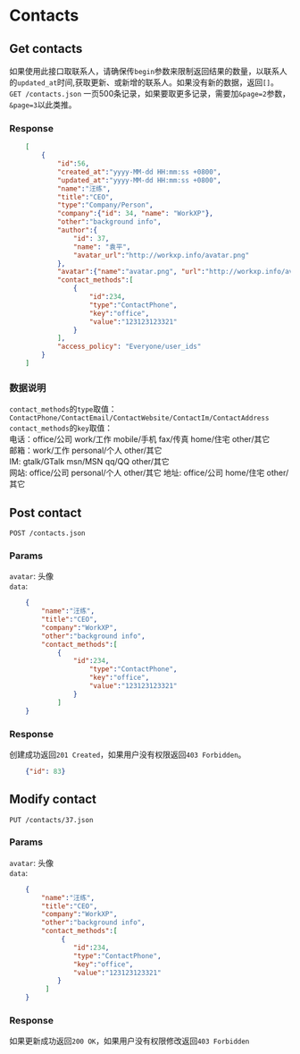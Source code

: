 # Contacts

## Get contacts

如果使用此接口取联系人，请确保传`begin`参数来限制返回结果的数量，以联系人的`updated_at`时间,获取更新、或新增的联系人。如果没有新的数据，返回`[]`。  
`GET /contacts.json`  一页500条记录，如果要取更多记录，需要加`&page=2`参数，`&page=3`以此类推。

### Response

```json
	[
		{
			"id":56,
			"created_at":"yyyy-MM-dd HH:mm:ss +0800",
			"updated_at":"yyyy-MM-dd HH:mm:ss +0800",
			"name":"汪练",  
			"title":"CEO",
			"type":"Company/Person",
			"company":{"id": 34, "name": "WorkXP"},
			"other":"background info",
			"author":{
				"id": 37,
				"name": "袁平",
				"avatar_url":"http://workxp.info/avatar.png"
			},
			"avatar":{"name":"avatar.png", "url":"http://workxp.info/avatar.png"},
			"contact_methods":[
				{
					"id":234,
					"type":"ContactPhone",
					"key":"office", 
					"value":"123123123321" 
				}
			],
			"access_policy": "Everyone/user_ids"
		}
	]
```

### 数据说明
`contact_methods`的`type`取值：`ContactPhone/ContactEmail/ContactWebsite/ContactIm/ContactAddress`  
`contact_methods`的`key`取值：   
电话：office/公司  work/工作 mobile/手机  fax/传真  home/住宅  other/其它  
邮箱：work/工作  personal/个人  other/其它  
IM: gtalk/GTalk  msn/MSN  qq/QQ  other/其它  
网站: office/公司  personal/个人  other/其它 
地址: office/公司  home/住宅  other/其它  

## Post contact
`POST /contacts.json`

### Params
`avatar`: 头像  
`data`:

```json
	{
		"name":"汪练",  
		"title":"CEO",
		"company":"WorkXP",
		"other":"background info",
		"contact_methods":[
			{
				"id":234,
					"type":"ContactPhone",
					"key":"office", 
					"value":"123123123321" 
				}
			]
	}
```

### Response
创建成功返回`201 Created`，如果用户没有权限返回`403 Forbidden`。  

```json
	{"id": 83}
```
## Modify contact
`PUT /contacts/37.json`

### Params
`avatar`: 头像  
`data`:

```json
	{
		"name":"汪练",  
		"title":"CEO",
		"company":"WorkXP",
		"other":"background info",
		"contact_methods":[ 
			 {
		 		"id":234,
		 		"type":"ContactPhone",
		 		"key":"office", 
		 		"value":"123123123321" 
		 	}
		 ]
	}
```

### Response
如果更新成功返回`200 OK`，如果用户没有权限修改返回`403 Forbidden`